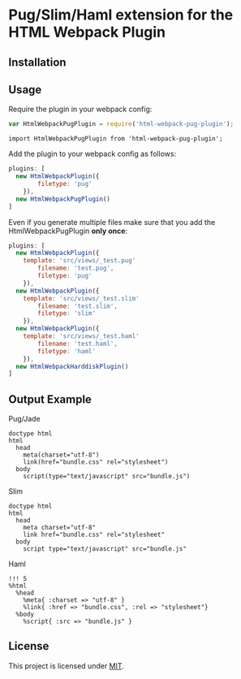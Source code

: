 Pug/Slim/Haml extension for the HTML Webpack Plugin
========================================

Installation
------------

Usage
-----
Require the plugin in your webpack config:

```javascript
var HtmlWebpackPugPlugin = require('html-webpack-pug-plugin');
```

```es2015
import HtmlWebpackPugPlugin from 'html-webpack-pug-plugin';
```

Add the plugin to your webpack config as follows:

```javascript
plugins: [
  new HtmlWebpackPlugin({
		filetype: 'pug'
	}),
  new HtmlWebpackPugPlugin()
]  
```

Even if you generate multiple files make sure that you add the HtmlWebpackPugPlugin **only once**:

```javascript
plugins: [
  new HtmlWebpackPlugin({
    template: 'src/views/_test.pug'
		filename: 'test.pug',
		filetype: 'pug'
	}),
  new HtmlWebpackPlugin({
    template: 'src/views/_test.slim'
		filename: 'test.slim',
		filetype: 'slim'
	}),
  new HtmlWebpackPlugin({
    template: 'src/views/_test.haml'
		filename: 'test.haml',
		filetype: 'haml'
	}),
  new HtmlWebpackHarddiskPlugin()
]  
```

Output Example
--------------

Pug/Jade

```pug/jade
doctype html
html
  head
    meta(charset="utf-8")
    link(href="bundle.css" rel="stylesheet")
  body
    script(type="text/javascript" src="bundle.js")
```

Slim

```slim
doctype html
html
  head
    meta charset="utf-8"
    link href="bundle.css" rel="stylesheet"
  body
    script type="text/javascript" src="bundle.js"
```

Haml

```haml
!!! 5
%html
  %head
    %meta{ :charset => "utf-8" }
    %link{ :href => "bundle.css", :rel => "stylesheet"}
  %body
    %script{ :src => "bundle.js" }
```

License
-------

This project is licensed under [MIT](https://github.com/negibouze/html-webpack-pug-plugin/blob/master/LICENSE).
